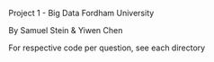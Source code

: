 Project 1 - Big Data 
Fordham University

By Samuel Stein & Yiwen Chen

For respective code per question, see each directory

